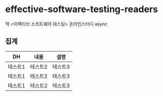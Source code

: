 # effective-software-testing-readers
책 &lt;이펙티브 소프트웨어 테스팅> 온라인스터디 async


## 집계

|DH|내용|설명|
|------|---|---|
|테스트1|테스트2|테스트3|
|테스트1|테스트2|테스트3|
|테스트1|테스트2|테스트3|
